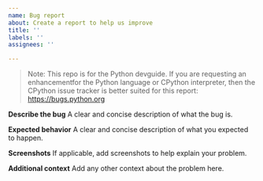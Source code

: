 ```yaml
---
name: Bug report
about: Create a report to help us improve
title: ''
labels: ''
assignees: ''

---
```


> Note: This repo is for the Python devguide. If you are requesting an
enhancementfor the Python language or CPython interpreter,
then the CPython issue tracker is better
suited for this report: https://bugs.python.org

**Describe the bug**
A clear and concise description of what the bug is.

**Expected behavior**
A clear and concise description of what you expected to happen.

**Screenshots**
If applicable, add screenshots to help explain your problem.

**Additional context**
Add any other context about the problem here.

